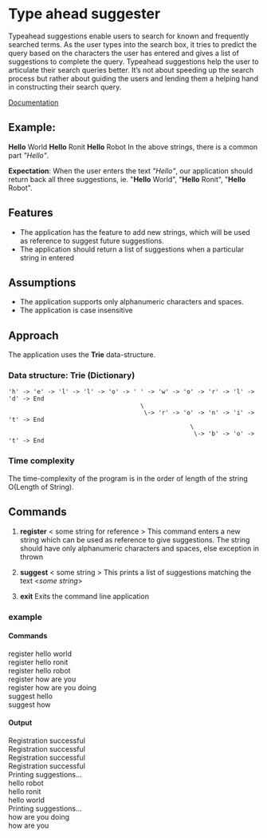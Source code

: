 # Type ahead suggester

Typeahead suggestions enable users to search for known and frequently searched terms. As the user types into the search box, it tries to predict the query based on the characters the user has entered and gives a list of suggestions to complete the query. Typeahead suggestions help the user to articulate their search queries better. It’s not about speeding up the search process but rather about guiding the users and lending them a helping hand in constructing their search query. 

[Documentation](https://docs.google.com/document/d/1NGVs2QgiqgrNyRPAmKuCFoYq-UaVKFarkPE85Cdn4VA/edit?usp=sharing)

## Example:
**Hello** World
**Hello** Ronit
**Hello** Robot
In the above strings, there is a common part *"Hello"*. 

**Expectation**:  When the user enters the text *"Hello"*, our application should return back all three suggestions, ie. "**Hello** World", "**Hello** Ronit", "**Hello** Robot".

## Features
- The application has the feature to add new strings, which will be used as reference to suggest future suggestions.
- The application should return a list of suggestions when a particular string in entered

## Assumptions
- The application supports only alphanumeric characters and spaces.
- The application is case insensitive

## Approach
The application uses the **Trie** data-structure. 

### Data structure: Trie (Dictionary)

```
'h' -> 'e' -> 'l' -> 'l' -> 'o' -> ' ' -> 'w' -> 'o' -> 'r' -> 'l' -> 'd' -> End 
                                     \
                                      \-> 'r' -> 'o' -> 'n' -> 'i' -> 't' -> End
                                                   \
                                                    \-> 'b' -> 'o' -> 't' -> End
```

### Time complexity
The time-complexity of the program is in the order of length of the string O(Length of String).

## Commands
1. **register** < some string for reference >
			This command enters a new string which can be used as reference to give suggestions. The string should have only alphanumeric characters and spaces, else exception in thrown

2. **suggest** < some string >
			This prints a list of suggestions matching the text <*some string*>
3. **exit**
			Exits the command line application

### example

#### Commands
register hello world  
register hello ronit  
register hello robot  
register how are you  
register how are you doing  
suggest hello  
suggest how  

#### Output

Registration successful  
Registration successful  
Registration successful  
Registration successful  
Printing suggestions...  
hello robot  
hello ronit  
hello world  
Printing suggestions...  
how are you doing  
how are you  